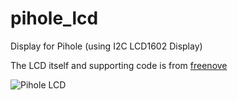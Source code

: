 # pihole_lcd
Display for Pihole (using I2C LCD1602 Display)

The LCD itself and supporting code is from [freenove](http://freenove.com/tutorial.html)

![Pihole LCD](https://i.redd.it/6kny2jihu8d51.jpg)
